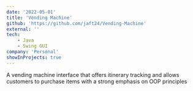 ```yaml
---
date: '2022-05-01'
title: 'Vending Machine'
github: 'https://github.com/jaft24/Vending-Machine'
external: ''
tech:
    - Java
    - Swing GUI
company: 'Personal'
showInProjects: true
---
```

A vending machine interface that offers itinerary tracking and allows customers to purchase items with a strong emphasis on OOP principles

